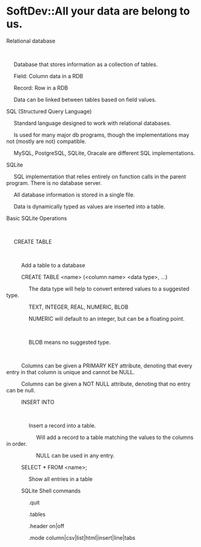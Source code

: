 # SoftDev::All your data are belong to us.

Relational database

     

     Database that stores information as a collection of tables.

  


     Field: Column data in a RDB

  


     Record: Row in a RDB

  


     Data can be linked between tables based on field values.

  


SQL (Structured Query Language)

  


     Standard language designed to work with relational databases.

  


     Is used for many major db programs, though the implementations may not (mostly are not) compatible.

  


     MySQL, PostgreSQL, SQLite, Oracale are different SQL implementations.

  


SQLite

  


     SQL implementation that relies entirely on function calls in the parent program. There is no database server.

  


     All database information is stored in a single file.

  


     Data is dynamically typed as values are inserted into a table.

  


Basic SQLite Operations

     

     CREATE TABLE

          

          Add a table to a database

  


          CREATE TABLE &lt;name&gt; (&lt;column name&gt; &lt;data type&gt;, …)

  


               The data type will help to convert entered values to a suggested type.

  


               TEXT, INTEGER, REAL, NUMERIC, BLOB

  


               NUMERIC will default to an integer, but can be a floating point.

     

               BLOB means no suggested type.

         

          Columns can be given a PRIMARY KEY attribute, denoting that every entry in that column is unique and cannot be NULL.

  


          Columns can be given a NOT NULL attribute, denoting that no entry can be null.

  


          INSERT INTO

          

               Insert a record into a table.

  


                    Will add a record to a table matching the values to the columns in order.

  


                    NULL can be used in any entry.

  


          SELECT * FROM &lt;name&gt;;

               Show all entries in a table

  


          SQLite Shell commands

               .quit

               .tables

               .header on|off

               .mode column|csv|list|html|insert|line|tabs
